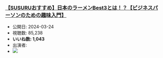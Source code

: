 ### [【SUSURUおすすめ】日本のラーメンBest3とは！？【ビジネスパーソンのための趣味入門】](https://www.youtube.com/watch?v=DUn_XNMd4Bc)
-   公開日: 2024-03-24
-   視聴数: 85,238
-   **いいね数: 1,043**
-   出演者: 
- [![](https://img.youtube.com/vi/DUn_XNMd4Bc/hqdefault.jpg)](https://www.youtube.com/watch?v=DUn_XNMd4Bc)

